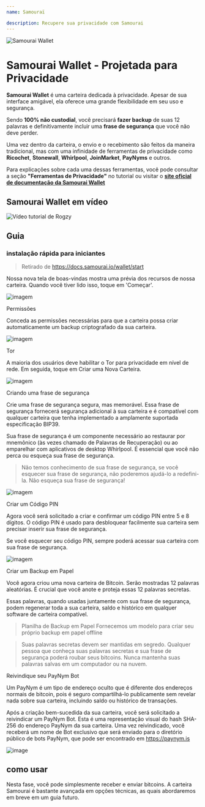 ```yaml
---
name: Samouraï

description: Recupere sua privacidade com Samourai
---
```


![Samourai Wallet](assets/cover.jpeg)

# Samourai Wallet - Projetada para Privacidade

**Samourai Wallet** é uma carteira dedicada à privacidade. Apesar de sua interface amigável, ela oferece uma grande flexibilidade em seu uso e segurança.

Sendo **100% não custodial**, você precisará **fazer backup** de suas 12 palavras e definitivamente incluir uma **frase de segurança** que você não deve perder.

Uma vez dentro da carteira, o envio e o recebimento são feitos da maneira tradicional, mas com uma infinidade de ferramentas de privacidade como **Ricochet**, **Stonewall**, **Whirlpool**, **JoinMarket**, **PayNyms** e outros.

Para explicações sobre cada uma dessas ferramentas, você pode consultar a seção **"Ferramentas de Privacidade"** no tutorial ou visitar o [**site oficial de documentação da Samourai Wallet**](https://docs.samourai.io/)

## Samourai Wallet em vídeo

![Vídeo tutorial de Rogzy](https://youtu.be/ajs1a8m76TI)

## Guia

### instalação rápida para iniciantes

> Retirado de https://docs.samourai.io/wallet/start

Nossa nova tela de boas-vindas mostra uma prévia dos recursos de nossa carteira. Quando você tiver lido isso, toque em 'Começar'.

![imagem](assets/1.png)

Permissões

Conceda as permissões necessárias para que a carteira possa criar automaticamente um backup criptografado da sua carteira.

![imagem](assets/2.png)

Tor

A maioria dos usuários deve habilitar o Tor para privacidade em nível de rede. Em seguida, toque em Criar uma Nova Carteira.

![imagem](assets/3.png)

Criando uma frase de segurança

Crie uma frase de segurança segura, mas memorável. Essa frase de segurança fornecerá segurança adicional à sua carteira e é compatível com qualquer carteira que tenha implementado a amplamente suportada especificação BIP39.

Sua frase de segurança é um componente necessário ao restaurar por mnemônico (às vezes chamado de Palavras de Recuperação) ou ao emparelhar com aplicativos de desktop Whirlpool. É essencial que você não perca ou esqueça sua frase de segurança.

> Não temos conhecimento de sua frase de segurança, se você esquecer sua frase de segurança, não poderemos ajudá-lo a redefini-la.
> Não esqueça sua frase de segurança!

![imagem](assets/4.png)

Criar um Código PIN

Agora você será solicitado a criar e confirmar um código PIN entre 5 e 8 dígitos. O código PIN é usado para desbloquear facilmente sua carteira sem precisar inserir sua frase de segurança.

Se você esquecer seu código PIN, sempre poderá acessar sua carteira com sua frase de segurança.

![imagem](assets/5.png)

Criar um Backup em Papel

Você agora criou uma nova carteira de Bitcoin. Serão mostradas 12 palavras aleatórias. É crucial que você anote e proteja essas 12 palavras secretas.

Essas palavras, quando usadas juntamente com sua frase de segurança, podem regenerar toda a sua carteira, saldo e histórico em qualquer software de carteira compatível.

> Planilha de Backup em Papel Fornecemos um modelo para criar seu próprio backup em papel offline

> Suas palavras secretas devem ser mantidas em segredo. Qualquer pessoa que conheça suas palavras secretas e sua frase de segurança poderá roubar seus bitcoins. Nunca mantenha suas palavras salvas em um computador ou na nuvem.

Reivindique seu PayNym Bot

Um PayNym é um tipo de endereço oculto que é diferente dos endereços normais de bitcoin, pois é seguro compartilhá-lo publicamente sem revelar nada sobre sua carteira, incluindo saldo ou histórico de transações.

Após a criação bem-sucedida da sua carteira, você será solicitado a reivindicar um PayNym Bot. Esta é uma representação visual do hash SHA-256 do endereço PayNym da sua carteira.
Uma vez reivindicado, você receberá um nome de Bot exclusivo que será enviado para o diretório público de bots PayNym, que pode ser encontrado em https://paynym.is

![image](assets/6.png)

## como usar

Nesta fase, você pode simplesmente receber e enviar bitcoins. A carteira Samourai é bastante avançada em opções técnicas, as quais abordaremos em breve em um guia futuro.
